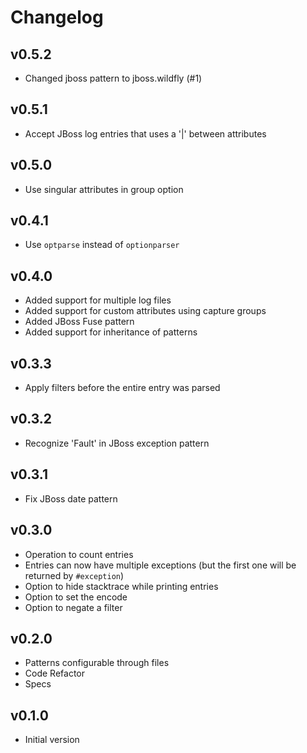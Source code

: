 # Changelog

## v0.5.2

- Changed jboss pattern to jboss.wildfly (#1)


## v0.5.1

- Accept JBoss log entries that uses a '|' between attributes

## v0.5.0

- Use singular attributes in group option

## v0.4.1

- Use `optparse` instead of `optionparser`

## v0.4.0

- Added support for multiple log files
- Added support for custom attributes using capture groups
- Added JBoss Fuse pattern
- Added support for inheritance of patterns

## v0.3.3

- Apply filters before the entire entry was parsed

## v0.3.2

- Recognize 'Fault' in JBoss exception pattern

## v0.3.1

- Fix JBoss date pattern

## v0.3.0

- Operation to count entries
- Entries can now have multiple exceptions (but the first one will be returned by `#exception`)
- Option to hide stacktrace while printing entries
- Option to set the encode
- Option to negate a filter

## v0.2.0

- Patterns configurable through files
- Code Refactor
- Specs

## v0.1.0

- Initial version